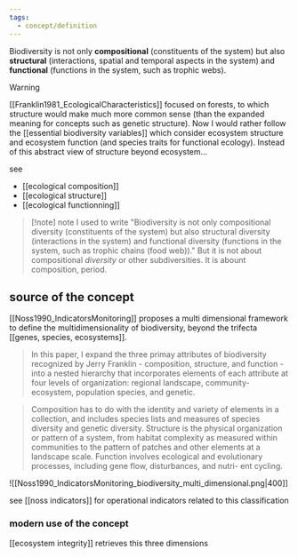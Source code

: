 ```yaml
---
tags:
  - concept/definition
---
```

Biodiversity is not only **compositional** (constituents of the system) but also **structural** (interactions, spatial and temporal aspects in the system) and **functional** (functions in the system, such as trophic webs).

>[!warning] 
>[[Franklin1981_EcologicalCharacteristics]] focused on forests, to which structure would make much more common sense (than the expanded meaning for concepts such as genetic structure).
>Now I would rather follow the [[essential biodiversity variables]] which consider ecosystem structure and ecosystem function (and species traits for functional ecology). Instead of this abstract view of structure beyond ecosystem...

see 
- [[ecological composition]]
- [[ecological structure]]
- [[ecological functionning]]

>[!note] note
> I used to write "Biodiversity is not only compositional diversity (constituents of the system) but also structural diversity (interactions in the system) and functional diversity (functions in the system, such as trophic chains (food web))." But it is not about compositional *diversity* or other subdiversities. It is abount composition, period.

## source of the concept
[[Noss1990_IndicatorsMonitoring]] proposes a multi dimensional framework to define the multidimensionality of biodiversity, beyond the trifecta [[genes, species, ecosystems]].

> In this paper, I expand the three primay attributes of biodiversity recognized by Jerry Franklin - composition, structure, and  function - into a nested hierarchy that incorporates elements of each attribute at four levels of organization: regional landscape, community-ecosystem, population species, and genetic.

> Composition has to do with the identity and variety of elements in a collection, and includes species lists and measures of species diversity and genetic diversity. 
> Structure is the physical organization or pattern of a system, from habitat complexity as measured within communities to the pattern of patches and other elements at a landscape scale. 
> Function involves ecological and evolutionary processes, including gene flow, disturbances, and nutri- ent cycling.

![[Noss1990_IndicatorsMonitoring_biodiversity_multi_dimensional.png|400]]

see [[noss indicators]] for operational indicators related to this classification
### modern use of the concept
[[ecosystem integrity]] retrieves this three dimensions
